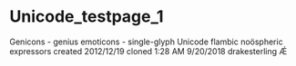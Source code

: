Unicode_testpage_1
==================

Genicons  - genius emoticons - single-glyph Unicode flambic noöspheric expressors
created 2012/12/19
cloned 1:28 AM 9/20/2018  drakesterling Ǽ